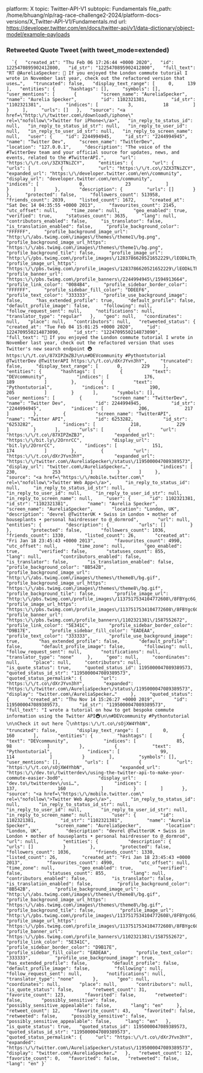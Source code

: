 platform: X
topic: Twitter-API-V1
subtopic: Fundamentals
file_path: /home/bhuang/nlp/rag-race-challenge2-2024/platform-docs-versions/X_Twitter-API-V1/Fundamentals.md
url: https://developer.twitter.com/en/docs/twitter-api/v1/data-dictionary/object-model/example-payloads


### Retweeted Quote Tweet (with tweet\_mode=extended)

      `{   "created_at": "Thu Feb 06 17:26:44 +0000 2020",   "id": 1225470895902412800,   "id_str": "1225470895902412800",   "full_text": "RT @AureliaSpecker: 📣 If you enjoyed the London commute tutorial I wrote in November last year, check out the refactored version that uses…",   "truncated": false,   "display_text_range": [     0,     139   ],   "entities": {     "hashtags": [],     "symbols": [],     "user_mentions": [       {         "screen_name": "AureliaSpecker",         "name": "Aurelia Specker",         "id": 1102321381,         "id_str": "1102321381",         "indices": [           3,           18         ]       }     ],     "urls": []   },   "source": "<a href=\"http:\/\/twitter.com\/download\/iphone\" rel=\"nofollow\">Twitter for iPhone<\/a>",   "in_reply_to_status_id": null,   "in_reply_to_status_id_str": null,   "in_reply_to_user_id": null,   "in_reply_to_user_id_str": null,   "in_reply_to_screen_name": null,   "user": {     "id": 2244994945,     "id_str": "2244994945",     "name": "Twitter Dev",     "screen_name": "TwitterDev",     "location": "127.0.0.1",     "description": "The voice of the #TwitterDev team and your official source for updates, news, and events, related to the #TwitterAPI.",     "url": "https:\/\/t.co\/3ZX3TNiZCY",     "entities": {       "url": {         "urls": [           {             "url": "https:\/\/t.co\/3ZX3TNiZCY",             "expanded_url": "https:\/\/developer.twitter.com\/en\/community",             "display_url": "developer.twitter.com\/en\/community",             "indices": [               0,               23             ]           }         ]       },       "description": {         "urls": []       }     },     "protected": false,     "followers_count": 513958,     "friends_count": 2039,     "listed_count": 1672,     "created_at": "Sat Dec 14 04:35:55 +0000 2013",     "favourites_count": 2145,     "utc_offset": null,     "time_zone": null,     "geo_enabled": true,     "verified": true,     "statuses_count": 3635,     "lang": null,     "contributors_enabled": false,     "is_translator": false,     "is_translation_enabled": false,     "profile_background_color": "FFFFFF",     "profile_background_image_url": "http:\/\/abs.twimg.com\/images\/themes\/theme1\/bg.png",     "profile_background_image_url_https": "https:\/\/abs.twimg.com\/images\/themes\/theme1\/bg.png",     "profile_background_tile": false,     "profile_image_url": "http:\/\/pbs.twimg.com\/profile_images\/1283786620521652229\/lEODkLTh_normal.jpg",     "profile_image_url_https": "https:\/\/pbs.twimg.com\/profile_images\/1283786620521652229\/lEODkLTh_normal.jpg",     "profile_banner_url": "https:\/\/pbs.twimg.com\/profile_banners\/2244994945\/1594913664",     "profile_link_color": "0084B4",     "profile_sidebar_border_color": "FFFFFF",     "profile_sidebar_fill_color": "DDEEF6",     "profile_text_color": "333333",     "profile_use_background_image": false,     "has_extended_profile": true,     "default_profile": false,     "default_profile_image": false,     "following": null,     "follow_request_sent": null,     "notifications": null,     "translator_type": "regular"   },   "geo": null,   "coordinates": null,   "place": null,   "contributors": null,   "retweeted_status": {     "created_at": "Tue Feb 04 15:01:25 +0000 2020",     "id": 1224709550214873090,     "id_str": "1224709550214873090",     "full_text": "📣 If you enjoyed the London commute tutorial I wrote in November last year, check out the refactored version that uses Twitter's new search endpoint 🚇 https:\/\/t.co\/87XIPZmZBJ\n\n#DEVcommunity #Pythontutorial @TwitterDev @TwitterAPI https:\/\/t.co\/dXrJYvn3hY",     "truncated": false,     "display_text_range": [       0,       229     ],     "entities": {       "hashtags": [         {           "text": "DEVcommunity",           "indices": [             176,             189           ]         },         {           "text": "Pythontutorial",           "indices": [             190,             205           ]         }       ],       "symbols": [],       "user_mentions": [         {           "screen_name": "TwitterDev",           "name": "Twitter Dev",           "id": 2244994945,           "id_str": "2244994945",           "indices": [             206,             217           ]         },         {           "screen_name": "TwitterAPI",           "name": "Twitter API",           "id": 6253282,           "id_str": "6253282",           "indices": [             218,             229           ]         }       ],       "urls": [         {           "url": "https:\/\/t.co\/87XIPZmZBJ",           "expanded_url": "https:\/\/bit.ly\/2OrnrCC",           "display_url": "bit.ly\/2OrnrCC",           "indices": [             151,             174           ]         },         {           "url": "https:\/\/t.co\/dXrJYvn3hY",           "expanded_url": "https:\/\/twitter.com\/AureliaSpecker\/status\/1195000047089389573",           "display_url": "twitter.com\/AureliaSpecker…",           "indices": [             230,             253           ]         }       ]     },     "source": "<a href=\"https:\/\/mobile.twitter.com\" rel=\"nofollow\">Twitter Web App<\/a>",     "in_reply_to_status_id": null,     "in_reply_to_status_id_str": null,     "in_reply_to_user_id": null,     "in_reply_to_user_id_str": null,     "in_reply_to_screen_name": null,     "user": {       "id": 1102321381,       "id_str": "1102321381",       "name": "Aurelia Specker",       "screen_name": "AureliaSpecker",       "location": "London, UK",       "description": "devrel @TwitterUK • Swiss in London • mother of houseplants • personal hairdresser to @_dormrod",       "url": null,       "entities": {         "description": {           "urls": []         }       },       "protected": false,       "followers_count": 1036,       "friends_count": 1330,       "listed_count": 26,       "created_at": "Fri Jan 18 23:45:43 +0000 2013",       "favourites_count": 4990,       "utc_offset": null,       "time_zone": null,       "geo_enabled": true,       "verified": false,       "statuses_count": 855,       "lang": null,       "contributors_enabled": false,       "is_translator": false,       "is_translation_enabled": false,       "profile_background_color": "8B542B",       "profile_background_image_url": "http:\/\/abs.twimg.com\/images\/themes\/theme8\/bg.gif",       "profile_background_image_url_https": "https:\/\/abs.twimg.com\/images\/themes\/theme8\/bg.gif",       "profile_background_tile": false,       "profile_image_url": "http:\/\/pbs.twimg.com\/profile_images\/1137517534104772608\/8FBYgc6G_normal.jpg",       "profile_image_url_https": "https:\/\/pbs.twimg.com\/profile_images\/1137517534104772608\/8FBYgc6G_normal.jpg",       "profile_banner_url": "https:\/\/pbs.twimg.com\/profile_banners\/1102321381\/1587552672",       "profile_link_color": "5E341C",       "profile_sidebar_border_color": "D9B17E",       "profile_sidebar_fill_color": "EADEAA",       "profile_text_color": "333333",       "profile_use_background_image": true,       "has_extended_profile": false,       "default_profile": false,       "default_profile_image": false,       "following": null,       "follow_request_sent": null,       "notifications": null,       "translator_type": "none"     },     "geo": null,     "coordinates": null,     "place": null,     "contributors": null,     "is_quote_status": true,     "quoted_status_id": 1195000047089389573,     "quoted_status_id_str": "1195000047089389573",     "quoted_status_permalink": {       "url": "https:\/\/t.co\/dXrJYvn3hY",       "expanded": "https:\/\/twitter.com\/AureliaSpecker\/status\/1195000047089389573",       "display": "twitter.com\/AureliaSpecker…"     },     "quoted_status": {       "created_at": "Thu Nov 14 15:26:27 +0000 2019",       "id": 1195000047089389573,       "id_str": "1195000047089389573",       "full_text": "I wrote a tutorial on how to get bespoke commute information using the Twitter API🚇\n\n#DEVcommunity #Pythontutorial \n\nCheck it out here 👇\nhttps:\/\/t.co\/sOjXW4YhbN",       "truncated": false,       "display_text_range": [         0,         160       ],       "entities": {         "hashtags": [           {             "text": "DEVcommunity",             "indices": [               85,               98             ]           },           {             "text": "Pythontutorial",             "indices": [               99,               114             ]           }         ],         "symbols": [],         "user_mentions": [],         "urls": [           {             "url": "https:\/\/t.co\/sOjXW4YhbN",             "expanded_url": "https:\/\/dev.to\/twitterdev\/using-the-twitter-api-to-make-your-commute-easier-3od0",             "display_url": "dev.to\/twitterdev\/usi…",             "indices": [               137,               160             ]           }         ]       },       "source": "<a href=\"https:\/\/mobile.twitter.com\" rel=\"nofollow\">Twitter Web App<\/a>",       "in_reply_to_status_id": null,       "in_reply_to_status_id_str": null,       "in_reply_to_user_id": null,       "in_reply_to_user_id_str": null,       "in_reply_to_screen_name": null,       "user": {         "id": 1102321381,         "id_str": "1102321381",         "name": "Aurelia Specker",         "screen_name": "AureliaSpecker",         "location": "London, UK",         "description": "devrel @TwitterUK • Swiss in London • mother of houseplants • personal hairdresser to @_dormrod",         "url": null,         "entities": {           "description": {             "urls": []           }         },         "protected": false,         "followers_count": 1036,         "friends_count": 1330,         "listed_count": 26,         "created_at": "Fri Jan 18 23:45:43 +0000 2013",         "favourites_count": 4990,         "utc_offset": null,         "time_zone": null,         "geo_enabled": true,         "verified": false,         "statuses_count": 855,         "lang": null,         "contributors_enabled": false,         "is_translator": false,         "is_translation_enabled": false,         "profile_background_color": "8B542B",         "profile_background_image_url": "http:\/\/abs.twimg.com\/images\/themes\/theme8\/bg.gif",         "profile_background_image_url_https": "https:\/\/abs.twimg.com\/images\/themes\/theme8\/bg.gif",         "profile_background_tile": false,         "profile_image_url": "http:\/\/pbs.twimg.com\/profile_images\/1137517534104772608\/8FBYgc6G_normal.jpg",         "profile_image_url_https": "https:\/\/pbs.twimg.com\/profile_images\/1137517534104772608\/8FBYgc6G_normal.jpg",         "profile_banner_url": "https:\/\/pbs.twimg.com\/profile_banners\/1102321381\/1587552672",         "profile_link_color": "5E341C",         "profile_sidebar_border_color": "D9B17E",         "profile_sidebar_fill_color": "EADEAA",         "profile_text_color": "333333",         "profile_use_background_image": true,         "has_extended_profile": false,         "default_profile": false,         "default_profile_image": false,         "following": null,         "follow_request_sent": null,         "notifications": null,         "translator_type": "none"       },       "geo": null,       "coordinates": null,       "place": null,       "contributors": null,       "is_quote_status": false,       "retweet_count": 31,       "favorite_count": 123,       "favorited": false,       "retweeted": false,       "possibly_sensitive": false,       "possibly_sensitive_appealable": false,       "lang": "en"     },     "retweet_count": 12,     "favorite_count": 43,     "favorited": false,     "retweeted": false,     "possibly_sensitive": false,     "possibly_sensitive_appealable": false,     "lang": "en"   },   "is_quote_status": true,   "quoted_status_id": 1195000047089389573,   "quoted_status_id_str": "1195000047089389573",   "quoted_status_permalink": {     "url": "https:\/\/t.co\/dXrJYvn3hY",     "expanded": "https:\/\/twitter.com\/AureliaSpecker\/status\/1195000047089389573",     "display": "twitter.com\/AureliaSpecker…"   },   "retweet_count": 12,   "favorite_count": 0,   "favorited": false,   "retweeted": false,   "lang": "en" }`